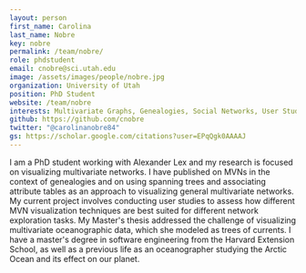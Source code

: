 ```yaml
---
layout: person
first_name: Carolina
last_name: Nobre
key: nobre
permalink: /team/nobre/
role: phdstudent
email: cnobre@sci.utah.edu
image: /assets/images/people/nobre.jpg
organization: University of Utah
position: PhD Student
website: /team/nobre
interests: Multivariate Graphs, Genealogies, Social Networks, User Studies
github: https://github.com/cnobre
twitter: "@carolinanobre84"
gs: https://scholar.google.com/citations?user=EPqQgk0AAAAJ
---
```




I am a PhD student working with Alexander Lex and my research is focused on visualizing multivariate networks. I have published on MVNs in the context of genealogies and on using spanning trees and associating attribute tables as an approach to visualizing general multivariate networks. My current project involves conducting user studies to assess how different MVN visualization techniques are best suited for different network exploration tasks. My Master's thesis addressed the challenge of visualizing multivariate oceanographic data, which she modeled as trees of currents. I have a master's degree in software engineering from the Harvard Extension School, as well as a previous life as an oceanographer studying the Arctic Ocean and its effect on our planet. 
